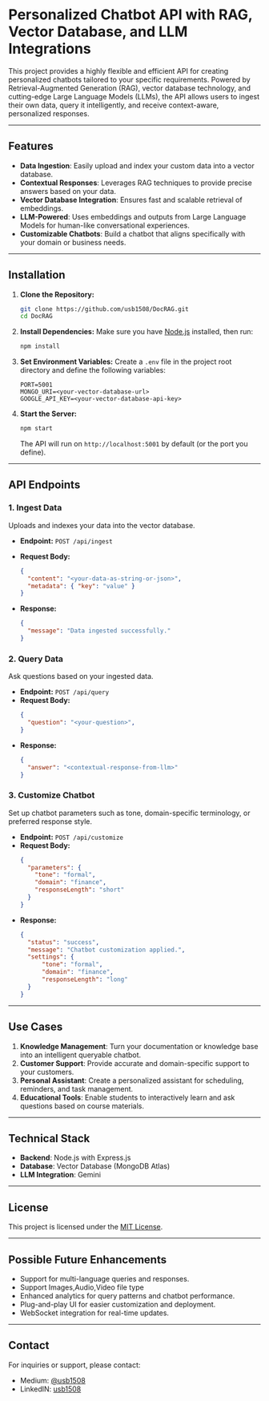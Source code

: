 
# Personalized Chatbot API with RAG, Vector Database, and LLM Integrations

This project provides a highly flexible and efficient API for creating personalized chatbots tailored to your specific requirements. Powered by Retrieval-Augmented Generation (RAG), vector database technology, and cutting-edge Large Language Models (LLMs), the API allows users to ingest their own data, query it intelligently, and receive context-aware, personalized responses.

---

## Features

- **Data Ingestion**: Easily upload and index your custom data into a vector database.
- **Contextual Responses**: Leverages RAG techniques to provide precise answers based on your data.
- **Vector Database Integration**: Ensures fast and scalable retrieval of embeddings.
- **LLM-Powered**: Uses embeddings and outputs from Large Language Models for human-like conversational experiences.
- **Customizable Chatbots**: Build a chatbot that aligns specifically with your domain or business needs.

---

## Installation

1. **Clone the Repository:**

   ```bash
   git clone https://github.com/usb1508/DocRAG.git
   cd DocRAG
   ```

2. **Install Dependencies:**
   Make sure you have [Node.js](https://nodejs.org/) installed, then run:

   ```bash
   npm install
   ```

3. **Set Environment Variables:**
   Create a `.env` file in the project root directory and define the following variables:

   ```env
   PORT=5001
   MONGO_URI=<your-vector-database-url>
   GOOGLE_API_KEY=<your-vector-database-api-key>
   ```

4. **Start the Server:**

   ```bash
   npm start
   ```

   The API will run on `http://localhost:5001` by default (or the port you define).

---

## API Endpoints

### 1. **Ingest Data**

Uploads and indexes your data into the vector database.

- **Endpoint:** `POST /api/ingest`
- **Request Body:**
  ```json
  {
    "content": "<your-data-as-string-or-json>",
    "metadata": { "key": "value" }
  }
  ```
 
- **Response:**
  ```json
  {
    "message": "Data ingested successfully."
  }
  ```

### 2. **Query Data**

Ask questions based on your ingested data.

- **Endpoint:** `POST /api/query`
- **Request Body:**
  ```json
  {
    "question": "<your-question>",
  }
  ```
- **Response:**
  ```json
  {
    "answer": "<contextual-response-from-llm>"
  }
  ```

### 3. **Customize Chatbot**

Set up chatbot parameters such as tone, domain-specific terminology, or preferred response style.

- **Endpoint:** `POST /api/customize`
- **Request Body:**
  ```json
  {
    "parameters": {
      "tone": "formal",
      "domain": "finance",
      "responseLength": "short"
    }
  }
  ```
- **Response:**
  ```json
  {
    "status": "success",
    "message": "Chatbot customization applied.",
	"settings": {
        "tone": "formal",
        "domain": "finance",
        "responseLength": "long"
    }
  }
  ```

---

## Use Cases

1. **Knowledge Management**: Turn your documentation or knowledge base into an intelligent queryable chatbot.
2. **Customer Support**: Provide accurate and domain-specific support to your customers.
3. **Personal Assistant**: Create a personalized assistant for scheduling, reminders, and task management.
4. **Educational Tools**: Enable students to interactively learn and ask questions based on course materials.

---

## Technical Stack

- **Backend**: Node.js with Express.js
- **Database**: Vector Database (MongoDB Atlas)
- **LLM Integration**: Gemini

---

## License

This project is licensed under the [MIT License](./LICENSE).

---

## Possible Future Enhancements

- Support for multi-language queries and responses.
- Support Images,Audio,Video file type
- Enhanced analytics for query patterns and chatbot performance.
- Plug-and-play UI for easier customization and deployment.
- WebSocket integration for real-time updates.

---

## Contact

For inquiries or support, please contact:

- Medium: [@usb1508](https://medium.com/@usb1508)
- LinkedIN: [usb1508](https://www.linkedin.com/in/usb1508/)
